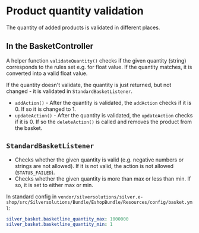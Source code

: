 # Product quantity validation

The quantity of added products is validated in different places.

## In the BasketController

A helper function `validateQuantity()` checks if the given quantity (string) corresponds to the rules set e.g. for float value. If the quantity matches, it is converted into a valid float value.

If the quantity doesn't validate, the quantity is just returned, but not changed - it is validated in `StandardBasketListener`.

- `addAction()` - After the quantity is validated, the `addAction` checks if it is 0. If so it is changed to 1.
- `updateAction()` - After the quantity is validated, the `updateAction` checks if it is 0. If so the `deleteAction()` is called and removes the product  from the basket.

## `StandardBasketListener`

- Checks whether the given quantity is valid (e.g. negative numbers or strings are not allowed). If it is not valid, the action is not allowed (`STATUS_FAILED`).
- Checks whether the given quantity is more than max or less than min. If so, it is set to either max or min.

In standard config in `vendor/silversolutions/silver.e-shop/src/Silversolutions/Bundle/EshopBundle/Resources/config/basket.yml`:

``` yaml
silver_basket.basketline_quantity_max: 1000000
silver_basket.basketline_quantity_min: 1
```
